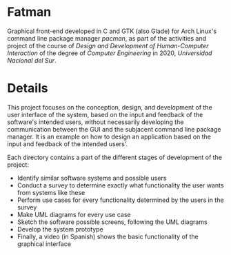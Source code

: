 # Fatman

Graphical front-end developed in C and GTK (also Glade) for Arch Linux's command line package manager _pacman_, as part of the activities and project of the course of _Design and Development of Human-Computer Interaction_ of the degree of _Computer Engineering_ in 2020, _Universidad Nacional del Sur_.

# Details

This project focuses on the conception, design, and development of the user interface of the system, based on the input and feedback of the software's intended users, without necessarily developing the communication between the GUI and the subjacent command line package manager. It is an example on how to design an application based on the input and feedback of the intended users'.

Each directory contains a part of the different stages of development of the project:
- Identify similar software systems and possible users
- Conduct a survey to determine exactly what functionality the user wants from systems like these
- Perform use cases for every functionality determined by the users in the survey
- Make UML diagrams for every use case
- Sketch the software possible screens, following the UML diagrams
- Develop the system prototype
- Finally, a video (in Spanish) shows the basic functionality of the graphical interface
